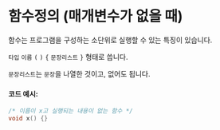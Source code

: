 # 함수정의 (매개변수가 없을 때)
함수는 프로그램을 구성하는 소단위로 실행할 수 있는 특징이 있습니다. 

`타입` `이름` `(` `)` `{` `문장리스트` `}` 형태로 씁니다.

`문장리스트`는 `문장`을 나열한 것이고, 없어도 됩니다. 

#### 코드 예시:
```c
/* 이름이 x고 실행되는 내용이 없는 함수 */
void x() {}
```

